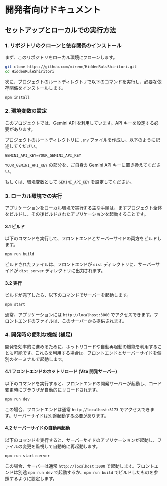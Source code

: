 # 開発者向けドキュメント

## セットアップとローカルでの実行方法

### 1. リポジトリのクローンと依存関係のインストール

まず、このリポジトリをローカル環境にクローンします。

```bash
git clone https://github.com/mirenn/HiddenRulsShiritori.git
cd HiddenRuleShiritori
```

次に、プロジェクトのルートディレクトリで以下のコマンドを実行し、必要な依存関係をインストールします。

```bash
npm install
```

### 2. 環境変数の設定

このプロジェクトでは、Gemini API を利用しています。API キーを設定する必要があります。

プロジェクトのルートディレクトリに `.env` ファイルを作成し、以下のように記述してください。

```
GEMINI_API_KEY=YOUR_GEMINI_API_KEY
```

`YOUR_GEMINI_API_KEY` の部分を、ご自身の Gemini API キーに置き換えてください。

もしくは、環境変数として `GEMINI_API_KEY` を設定してください。

### 3. ローカル環境での実行

アプリケーションをローカル環境で実行する主な手順は、まずプロジェクト全体をビルドし、その後ビルドされたアプリケーションを起動することです。

#### 3.1 ビルド

以下のコマンドを実行して、フロントエンドとサーバーサイドの両方をビルドします。

```bash
npm run build
```

ビルドされたファイルは、フロントエンドが `dist` ディレクトリに、サーバーサイドが `dist_server` ディレクトリに出力されます。

#### 3.2 実行

ビルドが完了したら、以下のコマンドでサーバーを起動します。

```bash
npm start
```

通常、アプリケーションには `http://localhost:3000` でアクセスできます。フロントエンドのファイルは、このサーバーから提供されます。

### 4. 開発時の便利な機能 (補足)

開発を効率的に進めるために、ホットリロードや自動再起動の機能を利用することも可能です。これらを利用する場合は、フロントエンドとサーバーサイドを個別のターミナルで起動します。

#### 4.1 フロントエンドのホットリロード (Vite 開発サーバー)

以下のコマンドを実行すると、フロントエンドの開発サーバーが起動し、コード変更時にブラウザが自動的にリロードされます。

```bash
npm run dev
```

この場合、フロントエンドは通常 `http://localhost:5173` でアクセスできます。サーバーサイドは別途起動する必要があります。

#### 4.2 サーバーサイドの自動再起動

以下のコマンドを実行すると、サーバーサイドのアプリケーションが起動し、ファイルの変更を監視して自動的に再起動します。

```bash
npm run start:server
```

この場合、サーバーは通常 `http://localhost:3000` で起動します。フロントエンドは別途 `npm run dev` で起動するか、`npm run build` でビルドしたものを参照するように設定します。
